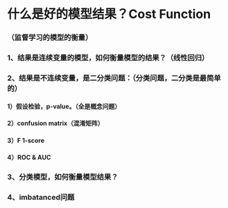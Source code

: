 # 什么是好的模型结果？Cost Function

### （监督学习的模型的衡量）

### 1、结果是连续变量的模型，如何衡量模型的结果？（线性回归）

### 2、结果是不连续变量，是二分类问题：（分类问题，二分类是最简单的）

#### 1）假设检验，p-value。（全是概念问题）

#### 2）confusion matrix（混淆矩阵）

#### 3）F 1-score

#### 4）ROC & AUC

### 3、分类模型，如何衡量模型结果？

### 4、imbatanced问题



